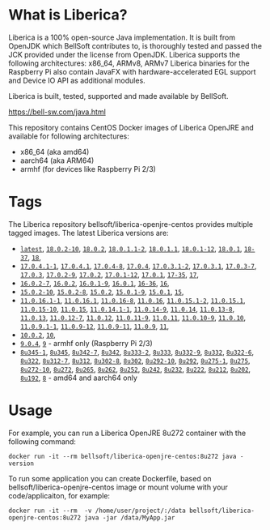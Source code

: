 # What is Liberica?

Liberica is a 100% open-source Java implementation.
It is built from OpenJDK which BellSoft contributes to, is thoroughly
tested and passed the JCK provided under the license from OpenJDK.
Liberica supports the following architectures: x86_64, ARMv8, ARMv7
Liberica binaries for the Raspberry Pi also contain JavaFX with hardware-accelerated EGL support and Device IO API as additional modules.

Liberica is built, tested, supported and made available by BellSoft.

<https://bell-sw.com/java.html>

This repository contains CentOS Docker images of Liberica OpenJRE and available for following architectures:

* x86_64 (aka amd64)
* aarch64 (aka ARM64)
* armhf (for devices like Raspberry Pi 2/3)

# Tags

The Liberica repository bellsoft/liberica-openjre-centos provides multiple tagged images. The latest Liberica versions are:

* [`latest`](https://github.com/bell-sw/Liberica/blob/master/docker/repos/liberica-openjre-centos/18/Dockerfile),
[`18.0.2-10`](https://github.com/bell-sw/Liberica/blob/master/docker/repos/liberica-openjre-centos/18/Dockerfile),
[`18.0.2`](https://github.com/bell-sw/Liberica/blob/master/docker/repos/liberica-openjre-centos/18/Dockerfile),
[`18.0.1.1-2`](https://github.com/bell-sw/Liberica/blob/master/docker/repos/liberica-openjre-centos/18/Dockerfile),
[`18.0.1.1`](https://github.com/bell-sw/Liberica/blob/master/docker/repos/liberica-openjre-centos/18/Dockerfile),
[`18.0.1-12`](https://github.com/bell-sw/Liberica/blob/master/docker/repos/liberica-openjre-centos/18/Dockerfile),
[`18.0.1`](https://github.com/bell-sw/Liberica/blob/master/docker/repos/liberica-openjre-centos/18/Dockerfile),
[`18-37`](https://github.com/bell-sw/Liberica/blob/master/docker/repos/liberica-openjre-centos/18/Dockerfile),
[`18`](https://github.com/bell-sw/Liberica/blob/master/docker/repos/liberica-openjre-centos/18/Dockerfile),
* [`17.0.4.1-1`](https://github.com/bell-sw/Liberica/blob/master/docker/repos/liberica-openjre-centos/17/Dockerfile),
[`17.0.4.1`](https://github.com/bell-sw/Liberica/blob/master/docker/repos/liberica-openjre-centos/17/Dockerfile),
[`17.0.4-8`](https://github.com/bell-sw/Liberica/blob/master/docker/repos/liberica-openjre-centos/17/Dockerfile),
[`17.0.4`](https://github.com/bell-sw/Liberica/blob/master/docker/repos/liberica-openjre-centos/17/Dockerfile),
[`17.0.3.1-2`](https://github.com/bell-sw/Liberica/blob/master/docker/repos/liberica-openjre-centos/17/Dockerfile),
[`17.0.3.1`](https://github.com/bell-sw/Liberica/blob/master/docker/repos/liberica-openjre-centos/17/Dockerfile),
[`17.0.3-7`](https://github.com/bell-sw/Liberica/blob/master/docker/repos/liberica-openjre-centos/17/Dockerfile),
[`17.0.3`](https://github.com/bell-sw/Liberica/blob/master/docker/repos/liberica-openjre-centos/17/Dockerfile),
[`17.0.2-9`](https://github.com/bell-sw/Liberica/blob/master/docker/repos/liberica-openjre-centos/17/Dockerfile),
[`17.0.2`](https://github.com/bell-sw/Liberica/blob/master/docker/repos/liberica-openjre-centos/17/Dockerfile),
[`17.0.1-12`](https://github.com/bell-sw/Liberica/blob/master/docker/repos/liberica-openjre-centos/17/Dockerfile),
[`17.0.1`](https://github.com/bell-sw/Liberica/blob/master/docker/repos/liberica-openjre-centos/17/Dockerfile),
[`17-35`](https://github.com/bell-sw/Liberica/blob/master/docker/repos/liberica-openjre-centos/17/Dockerfile),
[`17`](https://github.com/bell-sw/Liberica/blob/master/docker/repos/liberica-openjre-centos/17/Dockerfile),
* [`16.0.2-7`](https://github.com/bell-sw/Liberica/blob/master/docker/repos/liberica-openjre-centos/16/Dockerfile),
[`16.0.2`](https://github.com/bell-sw/Liberica/blob/master/docker/repos/liberica-openjre-centos/16/Dockerfile),
[`16.0.1-9`](https://github.com/bell-sw/Liberica/blob/master/docker/repos/liberica-openjre-centos/16/Dockerfile),
[`16.0.1`](https://github.com/bell-sw/Liberica/blob/master/docker/repos/liberica-openjre-centos/16/Dockerfile),
[`16-36`](https://github.com/bell-sw/Liberica/blob/master/docker/repos/liberica-openjre-centos/16/Dockerfile),
[`16`](https://github.com/bell-sw/Liberica/blob/master/docker/repos/liberica-openjre-centos/16/Dockerfile),
* [`15.0.2-10`](https://github.com/bell-sw/Liberica/blob/master/docker/repos/liberica-openjre-centos/15/Dockerfile),
[`15.0.2-8`](https://github.com/bell-sw/Liberica/blob/master/docker/repos/liberica-openjre-centos/15/Dockerfile),
[`15.0.2`](https://github.com/bell-sw/Liberica/blob/master/docker/repos/liberica-openjre-centos/15/Dockerfile),
[`15.0.1-9`](https://github.com/bell-sw/Liberica/blob/master/docker/repos/liberica-openjre-centos/15/Dockerfile),
[`15.0.1`](https://github.com/bell-sw/Liberica/blob/master/docker/repos/liberica-openjre-centos/15/Dockerfile),
[`15`](https://github.com/bell-sw/Liberica/blob/master/docker/repos/liberica-openjre-centos/15/Dockerfile),
* [`11.0.16.1-1`](https://github.com/bell-sw/Liberica/blob/master/docker/repos/liberica-openjre-centos/11/Dockerfile),
[`11.0.16.1`](https://github.com/bell-sw/Liberica/blob/master/docker/repos/liberica-openjre-centos/11/Dockerfile),
[`11.0.16-8`](https://github.com/bell-sw/Liberica/blob/master/docker/repos/liberica-openjre-centos/11/Dockerfile),
[`11.0.16`](https://github.com/bell-sw/Liberica/blob/master/docker/repos/liberica-openjre-centos/11/Dockerfile),
[`11.0.15.1-2`](https://github.com/bell-sw/Liberica/blob/master/docker/repos/liberica-openjre-centos/11/Dockerfile),
[`11.0.15.1`](https://github.com/bell-sw/Liberica/blob/master/docker/repos/liberica-openjre-centos/11/Dockerfile),
[`11.0.15-10`](https://github.com/bell-sw/Liberica/blob/master/docker/repos/liberica-openjre-centos/11/Dockerfile),
[`11.0.15`](https://github.com/bell-sw/Liberica/blob/master/docker/repos/liberica-openjre-centos/11/Dockerfile),
[`11.0.14.1-1`](https://github.com/bell-sw/Liberica/blob/master/docker/repos/liberica-openjre-centos/11/Dockerfile),
[`11.0.14-9`](https://github.com/bell-sw/Liberica/blob/master/docker/repos/liberica-openjre-centos/11/Dockerfile),
[`11.0.14`](https://github.com/bell-sw/Liberica/blob/master/docker/repos/liberica-openjre-centos/11/Dockerfile),
[`11.0.13-8`](https://github.com/bell-sw/Liberica/blob/master/docker/repos/liberica-openjre-centos/11/Dockerfile),
[`11.0.13`](https://github.com/bell-sw/Liberica/blob/master/docker/repos/liberica-openjre-centos/11/Dockerfile),
[`11.0.12-7`](https://github.com/bell-sw/Liberica/blob/master/docker/repos/liberica-openjre-centos/11/Dockerfile),
[`11.0.12`](https://github.com/bell-sw/Liberica/blob/master/docker/repos/liberica-openjre-centos/11/Dockerfile),
[`11.0.11-9`](https://github.com/bell-sw/Liberica/blob/master/docker/repos/liberica-openjre-centos/11/Dockerfile),
[`11.0.11`](https://github.com/bell-sw/Liberica/blob/master/docker/repos/liberica-openjre-centos/11/Dockerfile),
[`11.0.10-9`](https://github.com/bell-sw/Liberica/blob/master/docker/repos/liberica-openjre-centos/11/Dockerfile),
[`11.0.10`](https://github.com/bell-sw/Liberica/blob/master/docker/repos/liberica-openjre-centos/11/Dockerfile),
[`11.0.9.1-1`](https://github.com/bell-sw/Liberica/blob/master/docker/repos/liberica-openjre-centos/11/Dockerfile),
[`11.0.9-12`](https://github.com/bell-sw/Liberica/blob/master/docker/repos/liberica-openjre-centos/11/Dockerfile),
[`11.0.9-11`](https://github.com/bell-sw/Liberica/blob/master/docker/repos/liberica-openjre-centos/11/Dockerfile),
[`11.0.9`](https://github.com/bell-sw/Liberica/blob/master/docker/repos/liberica-openjre-centos/11/Dockerfile),
[`11`](https://github.com/bell-sw/Liberica/blob/master/docker/repos/liberica-openjre-centos/11/Dockerfile),
* [`10.0.2`](https://github.com/bell-sw/Liberica/blob/master/docker/repos/liberica-openjre-centos/old/10.0.2/Dockerfile),
[`10`](https://github.com/bell-sw/Liberica/blob/master/docker/repos/liberica-openjre-centos/old/10.0.2/Dockerfile),
* [`9.0.4`](https://github.com/bell-sw/Liberica/blob/master/docker/repos/liberica-openjre-centos/old/9.0.4/Dockerfile),
[`9`](https://github.com/bell-sw/Liberica/blob/master/docker/repos/liberica-openjre-centos/old/9.0.4/Dockerfile) - armhf only (Raspberry Pi 2/3)
* [`8u345-1`](https://github.com/bell-sw/Liberica/blob/master/docker/repos/liberica-openjre-centos/8/Dockerfile),
[`8u345`](https://github.com/bell-sw/Liberica/blob/master/docker/repos/liberica-openjre-centos/8/Dockerfile),
[`8u342-7`](https://github.com/bell-sw/Liberica/blob/master/docker/repos/liberica-openjre-centos/8/Dockerfile),
[`8u342`](https://github.com/bell-sw/Liberica/blob/master/docker/repos/liberica-openjre-centos/8/Dockerfile),
[`8u333-2`](https://github.com/bell-sw/Liberica/blob/master/docker/repos/liberica-openjre-centos/8/Dockerfile),
[`8u333`](https://github.com/bell-sw/Liberica/blob/master/docker/repos/liberica-openjre-centos/8/Dockerfile),
[`8u332-9`](https://github.com/bell-sw/Liberica/blob/master/docker/repos/liberica-openjre-centos/8/Dockerfile),
[`8u332`](https://github.com/bell-sw/Liberica/blob/master/docker/repos/liberica-openjre-centos/8/Dockerfile),
[`8u322-6`](https://github.com/bell-sw/Liberica/blob/master/docker/repos/liberica-openjre-centos/8/Dockerfile),
[`8u322`](https://github.com/bell-sw/Liberica/blob/master/docker/repos/liberica-openjre-centos/8/Dockerfile),
[`8u312-7`](https://github.com/bell-sw/Liberica/blob/master/docker/repos/liberica-openjre-centos/8/Dockerfile),
[`8u312`](https://github.com/bell-sw/Liberica/blob/master/docker/repos/liberica-openjre-centos/8/Dockerfile),
[`8u302-8`](https://github.com/bell-sw/Liberica/blob/master/docker/repos/liberica-openjre-centos/8/Dockerfile),
[`8u302`](https://github.com/bell-sw/Liberica/blob/master/docker/repos/liberica-openjre-centos/8/Dockerfile),
[`8u292-10`](https://github.com/bell-sw/Liberica/blob/master/docker/repos/liberica-openjre-centos/8/Dockerfile),
[`8u292`](https://github.com/bell-sw/Liberica/blob/master/docker/repos/liberica-openjre-centos/8/Dockerfile),
[`8u275-1`](https://github.com/bell-sw/Liberica/blob/master/docker/repos/liberica-openjre-centos/8/Dockerfile),
[`8u275`](https://github.com/bell-sw/Liberica/blob/master/docker/repos/liberica-openjre-centos/8/Dockerfile),
[`8u272-10`](https://github.com/bell-sw/Liberica/blob/master/docker/repos/liberica-openjre-centos/8/Dockerfile),
[`8u272`](https://github.com/bell-sw/Liberica/blob/master/docker/repos/liberica-openjre-centos/8/Dockerfile),
[`8u265`](https://github.com/bell-sw/Liberica/blob/master/docker/repos/liberica-openjre-centos/8/Dockerfile),
[`8u262`](https://github.com/bell-sw/Liberica/blob/master/docker/repos/liberica-openjre-centos/8/Dockerfile),
[`8u252`](https://github.com/bell-sw/Liberica/blob/master/docker/repos/liberica-openjre-centos/8/Dockerfile),
[`8u242`](https://github.com/bell-sw/Liberica/blob/master/docker/repos/liberica-openjre-centos/old/8u242/Dockerfile),
[`8u232`](https://github.com/bell-sw/Liberica/blob/master/docker/repos/liberica-openjre-centos/old/8u232/Dockerfile),
[`8u222`](https://github.com/bell-sw/Liberica/blob/master/docker/repos/liberica-openjre-centos/old/8u222/Dockerfile),
[`8u212`](https://github.com/bell-sw/Liberica/blob/master/docker/repos/liberica-openjre-centos/old/8u212/Dockerfile),
[`8u202`](https://github.com/bell-sw/Liberica/blob/master/docker/repos/liberica-openjre-centos/old/8u202/Dockerfile),
[`8u192`](https://github.com/bell-sw/Liberica/blob/master/docker/repos/liberica-openjre-centos/old/8u192/Dockerfile),
[`8`](https://github.com/bell-sw/Liberica/blob/master/docker/repos/liberica-openjre-centos/8/Dockerfile) - amd64 and aarch64 only

# Usage

For example, you can run a Liberica OpenJRE 8u272 container with the following command:

 `docker run -it --rm bellsoft/liberica-openjre-centos:8u272 java -version`

To run some application you can create Dockerfile, based on bellsoft/liberica-openjre-centos image or mount volume with your code/applicaiton, for example:

 `docker run -it --rm  -v /home/user/project/:/data bellsoft/liberica-openjre-centos:8u272 java -jar /data/MyApp.jar`
